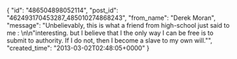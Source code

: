  {
   "id": "486504898052114",
   "post_id": "462493170453287_485010274868243",
   "from_name": "Derek Moran",
   "message": "Unbelievably, this is what a friend from high-school just said to me : \n\n\"interesting. but I believe that I the only way I can be free is to submit to authority. If I do not, then I become a slave to my own will.\"",
   "created_time": "2013-03-02T02:48:05+0000"
 }

